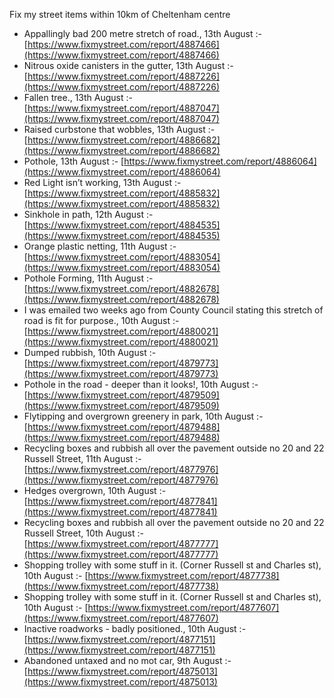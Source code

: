Fix my street items within 10km of Cheltenham centre

<!-- fix_marker starts -->

- Appallingly bad 200 metre stretch of road., 13th August :- [https://www.fixmystreet.com/report/4887466](https://www.fixmystreet.com/report/4887466)
- Nitrous oxide canisters in the gutter, 13th August :- [https://www.fixmystreet.com/report/4887226](https://www.fixmystreet.com/report/4887226)
- Fallen tree., 13th August :- [https://www.fixmystreet.com/report/4887047](https://www.fixmystreet.com/report/4887047)
- Raised curbstone that wobbles, 13th August :- [https://www.fixmystreet.com/report/4886682](https://www.fixmystreet.com/report/4886682)
- Pothole, 13th August :- [https://www.fixmystreet.com/report/4886064](https://www.fixmystreet.com/report/4886064)
- Red Light isn’t working, 13th August :- [https://www.fixmystreet.com/report/4885832](https://www.fixmystreet.com/report/4885832)
- Sinkhole in path, 12th August :- [https://www.fixmystreet.com/report/4884535](https://www.fixmystreet.com/report/4884535)
- Orange plastic netting, 11th August :- [https://www.fixmystreet.com/report/4883054](https://www.fixmystreet.com/report/4883054)
- Pothole Forming, 11th August :- [https://www.fixmystreet.com/report/4882678](https://www.fixmystreet.com/report/4882678)
- I was emailed two weeks ago from County Council stating this stretch of road is fit for purpose., 10th August :- [https://www.fixmystreet.com/report/4880021](https://www.fixmystreet.com/report/4880021)
- Dumped rubbish, 10th August :- [https://www.fixmystreet.com/report/4879773](https://www.fixmystreet.com/report/4879773)
- Pothole in the road - deeper than it looks!, 10th August :- [https://www.fixmystreet.com/report/4879509](https://www.fixmystreet.com/report/4879509)
- Flytipping and overgrown greenery in park, 10th August :- [https://www.fixmystreet.com/report/4879488](https://www.fixmystreet.com/report/4879488)
- Recycling boxes and rubbish all over the pavement outside no 20 and 22 Russell Street, 11th August :- [https://www.fixmystreet.com/report/4877976](https://www.fixmystreet.com/report/4877976)
- Hedges overgrown, 10th August :- [https://www.fixmystreet.com/report/4877841](https://www.fixmystreet.com/report/4877841)
- Recycling boxes and rubbish all over the pavement outside no 20 and 22 Russell Street, 10th August :- [https://www.fixmystreet.com/report/4877777](https://www.fixmystreet.com/report/4877777)
- Shopping trolley with some stuff in it. (Corner Russell st and Charles st), 10th August :- [https://www.fixmystreet.com/report/4877738](https://www.fixmystreet.com/report/4877738)
- Shopping trolley with some stuff in it. (Corner Russell st and Charles st), 10th August :- [https://www.fixmystreet.com/report/4877607](https://www.fixmystreet.com/report/4877607)
- Inactive roadworks - badly positioned., 10th August :- [https://www.fixmystreet.com/report/4877151](https://www.fixmystreet.com/report/4877151)
- Abandoned untaxed and no mot car, 9th August :- [https://www.fixmystreet.com/report/4875013](https://www.fixmystreet.com/report/4875013)

<!-- fix_marker ends -->